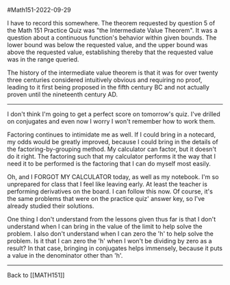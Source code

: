#Math151-2022-09-29

I have to record this somewhere.  The theorem requested by question 5 of the Math 151 Practice Quiz was "the Intermediate Value Theorem".  It was a question about a continuous function's behavior within given bounds.  The lower bound was below the requested value, and the upper bound was above the requested value, establishing thereby that the requested value was in the range queried.

The history of the intermediate value theorem is that it was for over twenty three centuries considered intuitively obvious and requiring no proof, leading to it first being proposed in the fifth century BC and not actually proven until the nineteenth century AD.

---
I don't think I'm going to get a perfect score on tomorrow's quiz.  I've drilled on conjugates and even now I worry I won't remember how to work them.

Factoring continues to intimidate me as well.  If I could bring in a notecard, my odds would be greatly improved, because I could bring in the details of the factoring-by-grouping method.  My calculator can factor, but it doesn't do it right.  The factoring such that my calculator performs it the way that I need it to be performed is the factoring that I can do myself most easily.

Oh, and I FORGOT MY CALCULATOR today, as well as my notebook.  I'm so unprepared for class that I feel like leaving early.  At least the teacher is performing derivatives on the board.  I can follow this now.  Of course, it's the same problems that were on the practice quiz' answer key, so I've already studied their solutions.

One thing I don't understand from the lessons given thus far is that I don't understand when I can bring in the value of the limit to help solve the problem.  I also don't understand when I can zero the 'h' to help solve the problem.  Is it that I can zero the 'h' when I won't be dividing by zero as a result?  In that case, bringing in conjugates helps immensely, because it puts a value in the denominator other than 'h'.

---
Back to [[MATH151]]